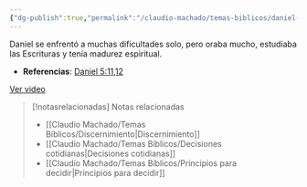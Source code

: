 ```yaml
---
{"dg-publish":true,"permalink":"/claudio-machado/temas-biblicos/daniel-tomaba-buenas-decisiones/","title":"Daniel tomaba buenas decisiones","tags":["Daniel","decisiones","Decidir"]}
---
```


Daniel se enfrentó a muchas dificultades solo, pero oraba mucho, estudiaba las Escrituras y tenía madurez espiritual. 
- **Referencias**: [Daniel 5:11,12](https://wol.jw.org/es/wol/b/r4/lp-s/nwtsty/27/5#v=27:5:11-27:5:12)

[Ver video](https://www.jw.org/es/biblioteca/videos/#es/mediaitems/VODPgmEvtMorningWorship/pub-jwbvod25_8_VIDEO)


> [!notasrelacionadas] Notas relacionadas
> - [[Claudio Machado/Temas Bíblicos/Discernimiento\|Discernimiento]]
> - [[Claudio Machado/Temas Bíblicos/Decisiones cotidianas\|Decisiones cotidianas]]
> - [[Claudio Machado/Temas Bíblicos/Principios para decidir\|Principios para decidir]]

